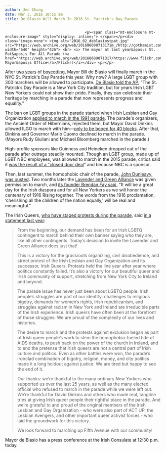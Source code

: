 ```yaml
---
author: Jen Chung
date: Mar 3, 2016 10:15 am
title: De Blasio Will March In 2016 St. Patrick's Day Parade
---
```


	
										<p><span class="mt-enclosure mt-enclosure-image" style="display: inline;"> </span></p><div class="image-none"> <img alt="2016_02_deblasiostpat.jpg" src="https://web.archive.org/web/20160609071317im_/http://gothamist.com/attachments/jen/2016_02_deblasiostpat.jpg" width="640" height="426"> <br> <i> The mayor at last year&apos;s St. Pat&apos;s For All Parade (<a href="https://web.archive.org/web/20160609071317/https://www.flickr.com/photos/nycmayorsoffice/16688997961/">NYC Mayor&apos;s Office</a>/Flickr)</i></div> <p></p>

<p>After <a href="https://web.archive.org/web/20160609071317/http://gothamist.com/2014/02/04/de_blasio_wont_march_st_patricks_da.php">two years</a> of <a href="https://web.archive.org/web/20160609071317/http://gothamist.com/2015/03/02/st_patricks_parade_blasio.php">boycotting</a>, Mayor Bill de Blasio will finally march in the NYC St. Patrick&apos;s Day Parade this year. Why now? A large LGBT group with 300 marchers will be allowed to participate. <a href="https://web.archive.org/web/20160609071317/http://nypost.com/2016/03/02/de-blasio-ends-his-boycott-of-st-patricks-day-parade/">De Blasio told the AP</a>, &quot;The St. Patrick&#x2019;s Day Parade is a New York City tradition, but for years Irish LGBT New Yorkers could not show their pride. Finally, they can celebrate their heritage by marching in a parade that now represents progress and equality.&quot;</p>

<p>The ban on LGBT groups in the parade started when Irish Lesbian and Gay Organization <a href="https://web.archive.org/web/20160609071317/http://nymag.com/daily/intelligencer/2014/03/gay-rights-st-patricks-day-parade.html">applied to march in the 1991 parade</a>. The parade&apos;s organizers, the Ancient Order of Hibernians, rejected them, but Mayor David Dinkins allowed ILGO to march with him&#x2014;<a href="https://web.archive.org/web/20160609071317/http://www.nytimes.com/1991/03/17/nyregion/beer-shower-and-boos-for-dinkins-at-irish-parade.html?pagewanted=all&amp;src=pm">only to be booed for 40 blocks</a>. After that, Dinkins and Governor Mario Cuomo declined to march in the parade. (Mayors Rudy Giuliani and Michael Bloomberg marched in the parade.)</p>

<p>High-profile sponsors like Guinness and Heineken dropped out of the parade after outrage steadily mounted. Though an LGBT group, made up of LGBT NBC employees, was allowed to march in the 2015 parade, critics said it <a href="https://web.archive.org/web/20160609071317/http://gothamist.com/2014/09/09/lgbt_activists_st_patricks_day_para.php">was the result of a &quot;closed door deal</a>&quot; and because NBC is a sponsor. </p>

<p>Then, last summer, the homophobic chair of the parade, <a href="https://web.archive.org/web/20160609071317/http://gothamist.com/2015/07/01/homophobic_st_patricks_day_parade_c.php">John Dunleavy, was ousted</a>. Two months later the <a href="https://web.archive.org/web/20160609071317/http://www.lavenderandgreenalliance.org/">Lavender and Green Alliance</a> was given permission to march, and <a href="https://web.archive.org/web/20160609071317/http://gaycitynews.nyc/victory-announced-25-year-st-patricks-day-boycott/">its founder Brendan Fay said</a>, &quot;It will be a great day for the Irish diaspora and for all New Yorkers as we will honor the centenary of 1916 Rising together. The words from the 1916 proclamation, &#x2018;cherishing all the children of the nation equally,&#x2019; will be real and meaningful.&quot;</p>

<p>The Irish Queers, <a href="https://web.archive.org/web/20160609071317/http://gothamist.net/2014/09/03/irish_queers_st_patricks.php">who have staged protests during the parade</a>, said <a href="https://web.archive.org/web/20160609071317/http://irishqueers.blogspot.com/2015/09/we-won.html">in a statement last year</a>:</p><blockquote>From the beginning, our demand has been for an Irish LGBTQ contingent to march behind their own banner saying who they are, like all other contingents. Today&#x2019;s decision to invite the Lavender and Green Alliance does just that!<p></p>

<p>This is a victory for the grassroots organizing, civil disobedience, and street protest of the Irish Lesbian and Gay Organization and its successor, Irish Queers. Protests held the line year after year where politics constantly failed. It&#x2019;s also a victory for our beautiful queer and Irish community of support, stretching from New York City to Ireland and beyond.</p>

<p>The parade issue has never just been about LGBTQ people. Irish people&#x2019;s struggles are part of our identity: challenges to religious bigotry, demands for women&#x2019;s rights, Irish republicanism, and struggles against racism in New York and Ireland are irreducible parts of the Irish experience. Irish queers have often been at the forefront of those struggles. We are proud of the complexity of our lives and histories.</p>

<p>The desire to march and the protests against exclusion began as part of Irish queer people&#x2019;s work to stem the homophobia-fueled tide of AIDS deaths, to push back on the power of the church in Ireland, and to end the pretense that Irish queers are not a central part of Irish culture and politics. Even as other battles were won, the parade&#x2019;s ironclad combination of bigotry, religion, money, and city politics made it a long holdout against justice. We are tired but happy to see the end of it.</p>

<p>Our thanks: we&#x2019;re thankful to the many ordinary New Yorkers who supported us over the last 25 years, as well as the many elected official who refused to march in the parade while we were left out. We&#x2019;re thankful for David Dinkins and others who made real, tangible tries at giving Irish queer people their rightful place in the parade. And we&#x2019;re grateful to and proud of the original members of the Irish Lesbian and Gay Organization - who were also part of ACT UP, the Lesbian Avengers, and other important queer activist forces - who laid the groundwork for this victory.</p>

<p>We look forward to marching up Fifth Avenue with our community!</p></blockquote>Mayor de Blasio has a press conference at the Irish Consulate at 12:30 p.m. today.<p></p>					
										
									
				